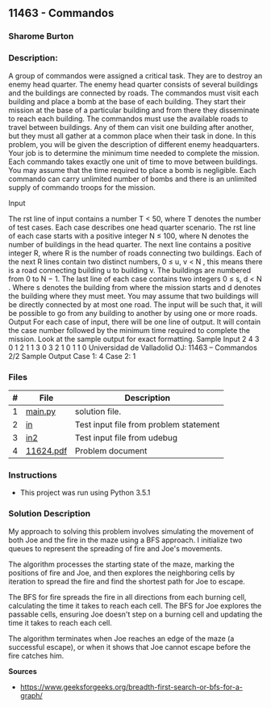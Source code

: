 ## 11463 - Commandos
### Sharome Burton
### Description:

A group of commandos were assigned a critical task. They are to destroy an enemy head quarter.
The enemy head quarter consists of several buildings and the buildings are connected by roads. The
commandos must visit each building and place a bomb at the base of each building. They start their
mission at the base of a particular building and from there they disseminate to reach each building.
The commandos must use the available roads to travel between buildings. Any of them can visit one
building after another, but they must all gather at a common place when their task in done.
In this problem, you will be given the description of different enemy headquarters. Your job is to
determine the minimum time needed to complete the mission. Each commando takes exactly one unit
of time to move between buildings.
You may assume that the time required to place a bomb is negligible. Each commando can carry
unlimited number of bombs and there is an unlimited supply of commando troops for the mission.

Input

The rst line of input contains a number T < 50, where T denotes the number of test cases.
Each case describes one head quarter scenario. The rst line of each case starts with a positive
integer N ≤ 100, where N denotes the number of buildings in the head quarter. The next line contains
a positive integer R, where R is the number of roads connecting two buildings. Each of the next R
lines contain two distinct numbers, 0 ≤ u, v < N , this means there is a road connecting building u
to building v. The buildings are numbered from 0 to N − 1. The last line of each case contains two
integers 0 ≤ s, d < N . Where s denotes the building from where the mission starts and d denotes the
building where they must meet.
You may assume that two buildings will be directly connected by at most one road. The input will
be such that, it will be possible to go from any building to another by using one or more roads.
Output
For each case of input, there will be one line of output. It will contain the case number followed by the
minimum time required to complete the mission. Look at the sample output for exact formatting.
Sample Input
2
4
3
0 1
2 1
1 3
0 3
2
1
0 1
1 0
Universidad de Valladolid OJ: 11463 – Commandos 2/2
Sample Output
Case 1: 4
Case 2: 1


### Files

|   #   | File                       | Description                                                |
| :---: | -------------------------- | ---------------------------------------------------------- |
|   1   | [main.py](./main.py)     | solution file.                                             |
|   2   | [in](./in)           | Test input file from problem statement                     |
|   3   | [in2](./in2)           | Test input file from udebug                    |
|   4   | [11624.pdf](./11624.pdf)         | Problem document                            |


### Instructions

- This project was run using Python 3.5.1

### Solution Description

My approach to solving this problem involves simulating the movement of both Joe and the fire in the maze using a BFS approach. I initialize two queues to represent the spreading of fire and Joe's movements. 

The algorithm processes the starting state of the maze, marking the positions of fire and Joe, and then explores the neighboring cells by iteration to spread the fire and find the shortest path for Joe to escape. 

The BFS for fire spreads the fire in all directions from each burning cell, calculating the time it takes to reach each cell. The BFS for Joe explores the passable cells, ensuring Joe doesn't step on a burning cell and updating the time it takes to reach each cell. 

The algorithm terminates when Joe reaches an edge of the maze (a successful escape), or when it shows that Joe cannot escape before the fire catches him.


**Sources**
- https://www.geeksforgeeks.org/breadth-first-search-or-bfs-for-a-graph/
  

